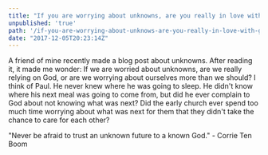 ```yaml
---
title: "If you are worrying about unknowns, are you really in love with God?"
unpublished: 'true'
path: '/if-you-are-worrying-about-unknows-are-you-really-in-love-with-god'
date: "2017-12-05T20:23:14Z"
---
```


A friend of mine recently made a blog post about unknowns. After reading it, it
made me wonder: If we are worried about unknowns, are we really relying on God,
or are we worrying about ourselves more than we should? I think of Paul. He
never knew where he was going to sleep. He didn't know where his next meal was
going to come from, but did he ever complain to God about not knowing what was
next? Did the early church ever spend too much time worrying about what was next
for them that they didn't take the chance to care for each other?

"Never be afraid to trust an unknown future to a known God." - Corrie Ten Boom
